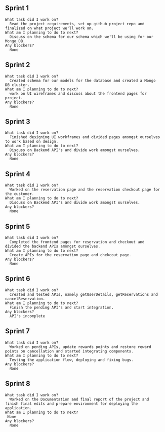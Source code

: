 
## Sprint 1
    
    What task did I work on?
      Read the project requirements, set up github project repo and finalized on what project we'll work on.
    What am I planning to do to next? 
      Discuss on the schema for our schema which we'll be using for our Mongo DB.
    Any blockers?
      None
     
## Sprint 2
    
    What task did I work on? 
      Created schema for our models for the database and created a Mongo DB cluster.
    What am I planning to do to next? 
      work on UI wireframes and discuss about the frontend pages for project.
    Any blockers?
      None

## Sprint 3
    
    What task did I work on? 
      Finished designing UI workframes and divided pages amongst ourselves to work based on design.
    What am I planning to do to next? 
      Discuss on Backend API's and divide work amongst ourselves.
    Any blockers? 
      None
       
## Sprint 4
    
    What task did I work on?
      Worked on the reservation page and the reservation checkout page for the customer.
    What am I planning to do to next? 
      Discuss on Backend API's and divide work amongst ourselves.
    Any blockers? 
      None
      
## Sprint 5
    
    What task did I work on? 
      Completed the frontend pages for reservation and checkout and divided the backend APIs amongst ourselves.
    What am I planning to do to next? 
      Create APIs for the reservation page and chekcout page.
    Any blockers? 
      None

## Sprint 6
    
    What task did I work on? 
      Created and tested APIs, namely getUserDetails, getReservations and cancelReservation.
    What am I planning to do to next? 
      Finish the pending API's and start integration.
    Any blockers? 
      API's incomplete
      
      
## Sprint 7
    
    What task did I work on? 
      Worked on pending APIs, update rewards points and restore reward points on cancellation and started integrating components.
    What am I planning to do to next? 
      Testing the application flow, deploying and fixing bugs.
    Any blockers? 
      None
      
## Sprint 8
    
    What task did I work on? 
      Worked on the Documentation and final report of the project and finish final edits and prepare environment for deploying the application.
    What am I planning to do to next? 
     None
    Any blockers? 
      None

